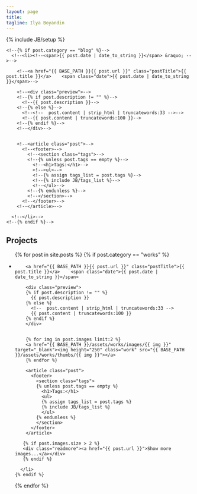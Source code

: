 ```yaml
---
layout: page
title: 
tagline: Ilya Boyandin
---
```

{% include JB/setup %}


<!--## Posts-->

<!--<ul class="posts">-->
  <!--{% for post in site.posts %}-->
    <!--{% if post.category == "blog" %}-->
      <!--<li><!--<span>{{ post.date | date_to_string }}</span> &raquo; -->-->

        <!--<a href="{{ BASE_PATH }}{{ post.url }}" class="postTitle">{{ post.title }}</a>    <span class="date">{{ post.date | date_to_string }}</span>-->

        <!--<div class="preview">-->
        <!--{% if post.description != "" %}-->
          <!--{{ post.description }}-->
        <!--{% else %}-->
          <!--<!--  post.content | strip_html | truncatewords:33 -->-->
          <!--{{ post.content | truncatewords:100 }}-->
        <!--{% endif %}-->
        <!--</div>-->


        <!--<article class="post">-->
          <!--<footer>-->
            <!--<section class="tags">-->
            <!--{% unless post.tags == empty %}-->
              <!--<h1>Tags:</h1>-->
              <!--<ul>-->
              <!--{% assign tags_list = post.tags %}-->
              <!--{% include JB/tags_list %}-->
              <!--</ul>-->
            <!--{% endunless %}-->
            <!--</section>-->
          <!--</footer>-->
        <!--</article>-->

      <!--</li>-->
    <!--{% endif %}-->
  <!--{% endfor %}-->
<!--</ul>-->




## Projects

<ul class="works">
  {% for post in site.posts %}
    {% if post.category == "works" %}
      <li><!--<span>{{ post.date | date_to_string }}</span> &raquo; -->

        <a href="{{ BASE_PATH }}{{ post.url }}" class="postTitle">{{ post.title }}</a>    <span class="date">{{ post.date | date_to_string }}</span>

        <div class="preview">
        {% if post.description != "" %}
          {{ post.description }}
        {% else %}
          <!--  post.content | strip_html | truncatewords:33 -->
          {{ post.content | truncatewords:100 }}
        {% endif %}
        </div>


        {% for img in post.images limit:2 %}
        <a href="{{ BASE_PATH }}/assets/works/images/{{ img }}" target="_blank"><img height="250" class="work" src="{{ BASE_PATH }}/assets/works/thumbs/{{ img }}"></a>
        {% endfor %}

        <article class="post">
          <footer>
            <section class="tags">
            {% unless post.tags == empty %}
              <h1>Tags:</h1>
              <ul>
              {% assign tags_list = post.tags %}
              {% include JB/tags_list %}
              </ul>
            {% endunless %}
            </section>
          </footer>
        </article>

       {% if post.images.size > 2 %}
       <div class="readmore"><a href="{{ post.url }}">Show more images...</a></div>
       {% endif %}

      </li>
    {% endif %}
  {% endfor %}
</ul>








[me]: assets/images/myuserpic2-sm.jpg "Ilya Boyandin"





